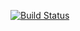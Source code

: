 [![Build Status](https://travis-ci.org/izzafkhan/cse110lab5.svg?branch=master)](https://travis-ci.org/izzafkhan/cse110lab5)
